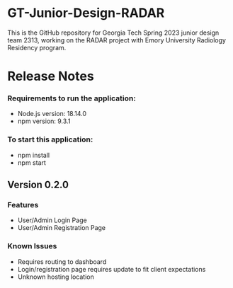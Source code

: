 # GT-Junior-Design-RADAR
This is the GitHub repository for Georgia Tech Spring 2023 junior design team 2313, working on the RADAR project with Emory University Radiology Residency program.

# Release Notes

### Requirements to run the application:
* Node.js version: 18.14.0
* npm version: 9.3.1

### To start this application:
* npm install
* npm start

## Version 0.2.0

### Features
* User/Admin Login Page
* User/Admin Registration Page

### Known Issues
* Requires routing to dashboard
* Login/registration page requires update to fit client expectations
* Unknown hosting location
